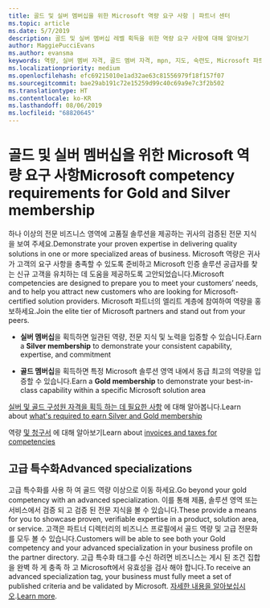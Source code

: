 ```yaml
---
title: 골드 및 실버 멤버십을 위한 Microsoft 역량 요구 사항 | 파트너 센터
ms.topic: article
ms.date: 5/7/2019
description: 골드 및 실버 멤버십 레벨 획득을 위한 역량 요구 사항에 대해 알아보기
author: MaggiePucciEvans
ms.author: evansma
keywords: 역량, 실버 멤버 자격, 골드 멤버 자격, mpn, 지도, 숙련도, Microsoft 파트너 네트워크, 네트워크 멤버 자격, 고급 특수화
ms.localizationpriority: medium
ms.openlocfilehash: efc69215010e1ad32ae63c81556979f18f157f07
ms.sourcegitcommit: bae29ab191c72e15259d99c40c69a9e7c3f2b502
ms.translationtype: HT
ms.contentlocale: ko-KR
ms.lasthandoff: 08/06/2019
ms.locfileid: "68820645"
---
```

# <a name="microsoft-competency-requirements-for-gold-and-silver-membership"></a><span data-ttu-id="f10c2-104">골드 및 실버 멤버십을 위한 Microsoft 역량 요구 사항</span><span class="sxs-lookup"><span data-stu-id="f10c2-104">Microsoft competency requirements for Gold and Silver membership</span></span>


<span data-ttu-id="f10c2-105">하나 이상의 전문 비즈니스 영역에 고품질 솔루션을 제공하는 귀사의 검증된 전문 지식을 보여 주세요.</span><span class="sxs-lookup"><span data-stu-id="f10c2-105">Demonstrate your proven expertise in delivering quality solutions in one or more specialized areas of business.</span></span> <span data-ttu-id="f10c2-106">Microsoft 역량은 귀사가 고객의 요구 사항을 충족할 수 있도록 준비하고 Microsoft 인증 솔루션 공급자를 찾는 신규 고객을 유치하는 데 도움을 제공하도록 고안되었습니다.</span><span class="sxs-lookup"><span data-stu-id="f10c2-106">Microsoft competencies are designed to prepare you to meet your customers’ needs, and to help you attract new customers who are looking for Microsoft-certified solution providers.</span></span> <span data-ttu-id="f10c2-107">Microsoft 파트너의 엘리트 계층에 참여하여 역량을 홍보하세요.</span><span class="sxs-lookup"><span data-stu-id="f10c2-107">Join the elite tier of Microsoft partners and stand out from your peers.</span></span>

- <span data-ttu-id="f10c2-108">**실버 멤버십**을 획득하면 일관된 역량, 전문 지식 및 노력을 입증할 수 있습니다.</span><span class="sxs-lookup"><span data-stu-id="f10c2-108">Earn a **Silver membership** to demonstrate your consistent capability, expertise, and commitment</span></span>

- <span data-ttu-id="f10c2-109">**골드 멤버십**을 획득하면 특정 Microsoft 솔루션 영역 내에서 동급 최고의 역량을 입증할 수 있습니다.</span><span class="sxs-lookup"><span data-stu-id="f10c2-109">Earn a **Gold membership** to demonstrate your best-in-class capability within a specific Microsoft solution area</span></span>

<span data-ttu-id="f10c2-110">[실버 및 골드 구성원 자격을 획득 하는 데 필요한 사항](https://partner.microsoft.com/membership/competencies) 에 대해 알아봅니다.</span><span class="sxs-lookup"><span data-stu-id="f10c2-110">Learn about [what's required to earn Silver and Gold membership](https://partner.microsoft.com/membership/competencies)</span></span>

<span data-ttu-id="f10c2-111">역량 [및 청구서](mpn-view-print-maps-invoice.md) 에 대해 알아보기</span><span class="sxs-lookup"><span data-stu-id="f10c2-111">Learn about [invoices and taxes for competencies](mpn-view-print-maps-invoice.md)</span></span>

## <a name="advanced-specializations"></a><span data-ttu-id="f10c2-112">고급 특수화</span><span class="sxs-lookup"><span data-stu-id="f10c2-112">Advanced specializations</span></span>

<span data-ttu-id="f10c2-113">고급 특수화를 사용 하 여 골드 역량 이상으로 이동 하세요.</span><span class="sxs-lookup"><span data-stu-id="f10c2-113">Go beyond your gold competency with an advanced specialization.</span></span> <span data-ttu-id="f10c2-114">이를 통해 제품, 솔루션 영역 또는 서비스에서 검증 되 고 검증 된 전문 지식을 볼 수 있습니다.</span><span class="sxs-lookup"><span data-stu-id="f10c2-114">These provide a means for you to showcase proven, verifiable expertise in a product, solution area, or service.</span></span> <span data-ttu-id="f10c2-115">고객은 파트너 디렉터리의 비즈니스 프로필에서 골드 역량 및 고급 전문화를 모두 볼 수 있습니다.</span><span class="sxs-lookup"><span data-stu-id="f10c2-115">Customers will be able to see both your Gold competency and your advanced specialization in your business profile on the partner directory.</span></span> <span data-ttu-id="f10c2-116">고급 특수화 태그를 수신 하려면 비즈니스는 게시 된 조건 집합을 완벽 하 게 충족 하 고 Microsoft에서 유효성을 검사 해야 합니다.</span><span class="sxs-lookup"><span data-stu-id="f10c2-116">To receive an advanced specialization tag, your business must fully meet a set of published criteria and be validated by Microsoft.</span></span> <span data-ttu-id="f10c2-117">[자세한 내용을 알아보십시오](https://partner.microsoft.com/membership/competencies#tab-content-2).</span><span class="sxs-lookup"><span data-stu-id="f10c2-117">[Learn more](https://partner.microsoft.com/membership/competencies#tab-content-2).</span></span> 
